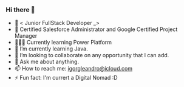 ### Hi there 👋

- 🔭 < Junior FullStack Developer _> 
- 📜 Certified Salesforce Administrator and Google Certified Project Manager
- 👨🏻‍💻 Currently learning Power Platform
- 🌱 I’m currently learning Java.
- 👯 I’m looking to collaborate on any opportunity that I can add.
- 💬 Ask me about anything.
- 📫 How to reach me: igorgleandro@icloud.com
- ⚡ Fun fact: I'm currert a Digital Nomad :D
